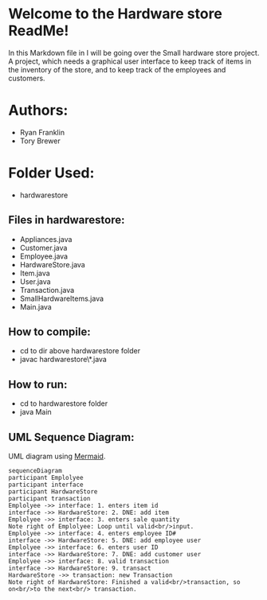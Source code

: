 # Welcome to the Hardware store ReadMe!

In this Markdown file in I will be going over the Small hardware store project. A project, which needs a graphical user interface to keep track of items in the inventory of the store, and to keep track of the employees and customers.
# Authors:
* Ryan Franklin
* Tory Brewer
#  Folder Used:
* hardwarestore
## Files in hardwarestore:

* Appliances.java
* Customer.java
* Employee.java
* HardwareStore.java
* Item.java
* User.java
* Transaction.java
* SmallHardwareItems.java
* Main.java

## How to compile:
* cd to dir above hardwarestore folder
* javac hardwarestore\\*.java
## How to run:
* cd to hardwarestore folder
* java Main

## UML Sequence Diagram:
UML diagram using [Mermaid](https://mermaidjs.github.io/). 


```Mermaid
sequenceDiagram
participant Emplolyee
participant interface
participant HardwareStore
participant transaction
Emplolyee ->> interface: 1. enters item id
interface ->> HardwareStore: 2. DNE: add item
Emplolyee ->> interface: 3. enters sale quantity
Note right of Emplolyee: Loop until valid<br/>input.
Emplolyee ->> interface: 4. enters employee ID#
interface ->> HardwareStore: 5. DNE: add employee user
Emplolyee ->> interface: 6. enters user ID
interface ->> HardwareStore: 7. DNE: add customer user
Emplolyee ->> interface: 8. valid transaction
interface ->> HardwareStore: 9. transact
HardwareStore ->> transaction: new Transaction
Note right of HardwareStore: Finished a valid<br/>transaction, so on<br/>to the next<br/> transaction.

```

